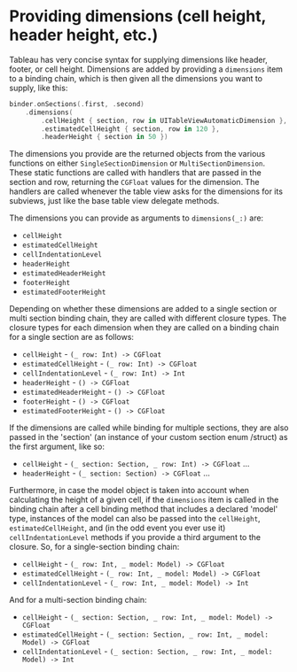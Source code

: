 #  Providing dimensions (cell height, header height, etc.)

Tableau has very concise syntax for supplying dimensions like header, footer, or cell height. Dimensions are added by providing a 
`dimensions` item to a binding chain, which is then given all the dimensions you want to supply, like this:

```swift
binder.onSections(.first, .second)
    .dimensions(
        .cellHeight { section, row in UITableViewAutomaticDimension },
        .estimatedCellHeight { section, row in 120 },
        .headerHeight { section in 50 })
```

The dimensions you provide are the returned objects from the various functions on either `SingleSectionDimension` or 
`MultiSectionDimension`. These static functions are called with handlers that are passed in the section and row, returning the `CGFloat` 
values for the dimension. The handlers are called whenever the table view asks for the dimensions for its subviews, just like the base table
view delegate methods.

The dimensions you can provide as arguments to `dimensions(_:)` are:

- `cellHeight`
- `estimatedCellHeight`
- `cellIndentationLevel`
- `headerHeight`
- `estimatedHeaderHeight`
- `footerHeight`
- `estimatedFooterHeight`

Depending on whether these dimensions are added to a single section or multi section binding chain, they are called with different closure
types. The closure types for each dimension when they are called on a binding chain for a single section are as follows:

- `cellHeight` - `(_ row: Int) -> CGFloat`
- `estimatedCellHeight` - `(_ row: Int) -> CGFloat`
- `cellIndentationLevel` - `(_ row: Int) -> Int`
- `headerHeight`  - `() -> CGFloat`
- `estimatedHeaderHeight`  - `() -> CGFloat`
- `footerHeight`  - `() -> CGFloat`
- `estimatedFooterHeight`  - `() -> CGFloat`

If the dimensions are called while binding for multiple sections, they are also passed in the 'section' (an instance of your custom section enum
/struct) as the first argument, like so:

- `cellHeight` - `(_ section: Section, _ row: Int) -> CGFloat`
...
- `headerHeight`  - `(_ section: Section) -> CGFloat`
...

Furthermore, in case the model object is taken into account when calculating the height of a given cell, if the `dimensions` item is called in the
binding chain after a cell binding method that includes a declared 'model' type, instances of the model can also be passed into the 
`cellHeight`,  `estimatedCellHeight`, and (in the odd event you ever use it) `cellIndentationLevel` methods if you provide a third 
argument to the closure. So, for a single-section binding chain:

- `cellHeight` - `(_ row: Int, _ model: Model) -> CGFloat`
- `estimatedCellHeight` - `(_ row: Int, _ model: Model) -> CGFloat`
- `cellIndentationLevel` - `(_ row: Int, _ model: Model) -> Int`

And for a multi-section binding chain:

- `cellHeight` - `(_ section: Section, _ row: Int, _ model: Model) -> CGFloat`
- `estimatedCellHeight` - `(_ section: Section, _ row: Int, _ model: Model) -> CGFloat`
- `cellIndentationLevel` - `(_ section: Section, _ row: Int, _ model: Model) -> Int`

